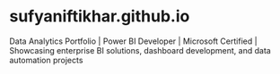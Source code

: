 # sufyaniftikhar.github.io
Data Analytics Portfolio | Power BI Developer | Microsoft Certified | Showcasing enterprise BI solutions, dashboard development, and data automation projects

